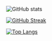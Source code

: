 ![GitHub stats](https://github-readme-stats.vercel.app/api?username=sulemvn&show=reviews,discussions_started,discussions_answered,prs_merged,prs_merged_percentage&theme=tokyonight)

[![GitHub Streak](http://github-readme-streak-stats.herokuapp.com?user=sulemvn&theme=tokyonight)](https://git.io/streak-stats)

[![Top Langs](https://github-readme-stats.vercel.app/api/top-langs/?username=sulemvn&layout=compact&theme=tokyonight)](https://github.com/anuraghazra/github-readme-stats) 



